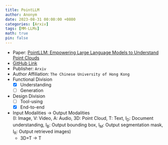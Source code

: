 ```yaml
---
title: PointLLM
author: Anonym
date: 2023-08-31 00:00:00 +0800
categories: [Arxiv]
tags: [MM-LLMs]
math: true
pin: false
---
```


- Paper: [PointLLM: Empowering Large Language Models to Understand Point Clouds](https://arxiv.org/abs/2308.16911)
- [GitHub Link](https://github.com/OpenRobotLab/PointLLM)
- Publisher: `Arxiv`
- Author Affiliation: `The Chinese University of Hong Kong`
- Functional Division
  + [x] Understanding
  + [ ] Generation
- Design Division
  + [ ] Tool-using
  + [x] End-to-end
- Input Modalities $\rightarrow$ Output Modalities <br />(I: Image, V: Video, A: Audio, 3D: Point Cloud, T: Text, I<sub>D</sub>: Document understanding, I<sub>B</sub>: Output bounding box, I<sub>M</sub>: Output segmentation mask, I<sub>R</sub>: Output retrieved images)
  + 3D+T $\rightarrow$ T
